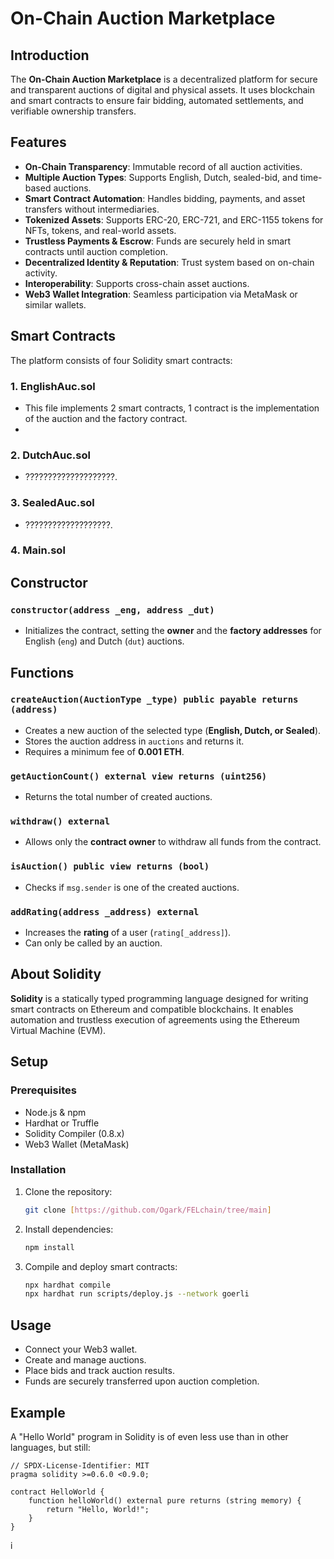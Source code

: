 # On-Chain Auction Marketplace

## Introduction
The **On-Chain Auction Marketplace** is a decentralized platform for secure and transparent auctions of digital and physical assets. It uses blockchain and smart contracts to ensure fair bidding, automated settlements, and verifiable ownership transfers.

## Features
- **On-Chain Transparency**: Immutable record of all auction activities.
- **Multiple Auction Types**: Supports English, Dutch, sealed-bid, and time-based auctions.
- **Smart Contract Automation**: Handles bidding, payments, and asset transfers without intermediaries.
- **Tokenized Assets**: Supports ERC-20, ERC-721, and ERC-1155 tokens for NFTs, tokens, and real-world assets.
- **Trustless Payments & Escrow**: Funds are securely held in smart contracts until auction completion.
- **Decentralized Identity & Reputation**: Trust system based on on-chain activity.
- **Interoperability**: Supports cross-chain asset auctions.
- **Web3 Wallet Integration**: Seamless participation via MetaMask or similar wallets.

## Smart Contracts
The platform consists of four Solidity smart contracts:

### 1. **EnglishAuc.sol**
- This file implements 2 smart contracts, 1 contract is the implementation of the auction and the factory contract.
- 

### 2. **DutchAuc.sol**
- ????????????????????.

### 3. **SealedAuc.sol**
- ???????????????????.

### 4. **Main.sol**
## Constructor
### `constructor(address _eng, address _dut)`
- Initializes the contract, setting the **owner** and the **factory addresses** for English (`eng`) and Dutch (`dut`) auctions.

## Functions

### `createAuction(AuctionType _type) public payable returns (address)`
- Creates a new auction of the selected type (**English, Dutch, or Sealed**).
- Stores the auction address in `auctions` and returns it.
- Requires a minimum fee of **0.001 ETH**.

### `getAuctionCount() external view returns (uint256)`
- Returns the total number of created auctions.

### `withdraw() external`
- Allows only the **contract owner** to withdraw all funds from the contract.

### `isAuction() public view returns (bool)`
- Checks if `msg.sender` is one of the created auctions.

### `addRating(address _address) external`
- Increases the **rating** of a user (`rating[_address]`).
- Can only be called by an auction.


## About Solidity
**Solidity** is a statically typed programming language designed for writing smart contracts on Ethereum and compatible blockchains. It enables automation and trustless execution of agreements using the Ethereum Virtual Machine (EVM). 

## Setup
### Prerequisites
- Node.js & npm
- Hardhat or Truffle
- Solidity Compiler (0.8.x)
- Web3 Wallet (MetaMask)

### Installation
1. Clone the repository:
   ```sh
   git clone [https://github.com/Ogark/FELchain/tree/main]
   ```
2. Install dependencies:
   ```sh
   npm install
   ```
3. Compile and deploy smart contracts:
   ```sh
   npx hardhat compile
   npx hardhat run scripts/deploy.js --network goerli
   ```

## Usage
- Connect your Web3 wallet.
- Create and manage auctions.
- Place bids and track auction results.
- Funds are securely transferred upon auction completion.



## Example

A "Hello World" program in Solidity is of even less use than in other languages, but still:

```solidity
// SPDX-License-Identifier: MIT
pragma solidity >=0.6.0 <0.9.0;

contract HelloWorld {
    function helloWorld() external pure returns (string memory) {
        return "Hello, World!";
    }
}
```
і
